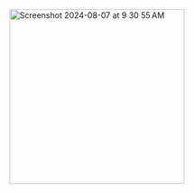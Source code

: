 <img width="310" alt="Screenshot 2024-08-07 at 9 30 55 AM" src="https://github.com/user-attachments/assets/bc2c2386-6da3-4655-800e-27c0c2846113">
